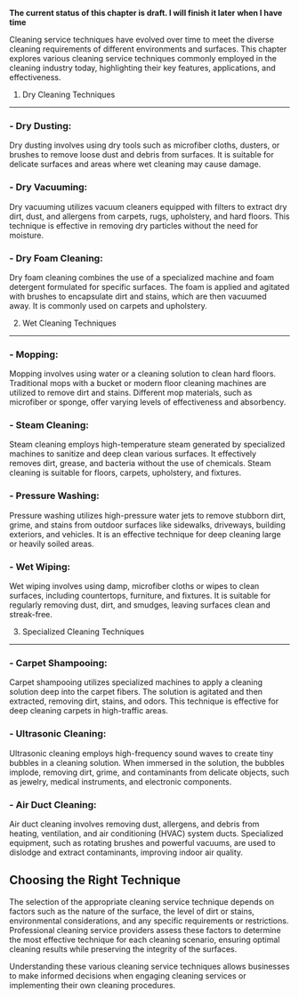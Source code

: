 **The current status of this chapter is draft. I will finish it later when I have time**

Cleaning service techniques have evolved over time to meet the diverse cleaning requirements of different environments and surfaces. This chapter explores various cleaning service techniques commonly employed in the cleaning industry today, highlighting their key features, applications, and effectiveness.

1. Dry Cleaning Techniques
--------------------------

### - Dry Dusting:

Dry dusting involves using dry tools such as microfiber cloths, dusters, or brushes to remove loose dust and debris from surfaces. It is suitable for delicate surfaces and areas where wet cleaning may cause damage.

### - Dry Vacuuming:

Dry vacuuming utilizes vacuum cleaners equipped with filters to extract dry dirt, dust, and allergens from carpets, rugs, upholstery, and hard floors. This technique is effective in removing dry particles without the need for moisture.

### - Dry Foam Cleaning:

Dry foam cleaning combines the use of a specialized machine and foam detergent formulated for specific surfaces. The foam is applied and agitated with brushes to encapsulate dirt and stains, which are then vacuumed away. It is commonly used on carpets and upholstery.

2. Wet Cleaning Techniques
--------------------------

### - Mopping:

Mopping involves using water or a cleaning solution to clean hard floors. Traditional mops with a bucket or modern floor cleaning machines are utilized to remove dirt and stains. Different mop materials, such as microfiber or sponge, offer varying levels of effectiveness and absorbency.

### - Steam Cleaning:

Steam cleaning employs high-temperature steam generated by specialized machines to sanitize and deep clean various surfaces. It effectively removes dirt, grease, and bacteria without the use of chemicals. Steam cleaning is suitable for floors, carpets, upholstery, and fixtures.

### - Pressure Washing:

Pressure washing utilizes high-pressure water jets to remove stubborn dirt, grime, and stains from outdoor surfaces like sidewalks, driveways, building exteriors, and vehicles. It is an effective technique for deep cleaning large or heavily soiled areas.

### - Wet Wiping:

Wet wiping involves using damp, microfiber cloths or wipes to clean surfaces, including countertops, furniture, and fixtures. It is suitable for regularly removing dust, dirt, and smudges, leaving surfaces clean and streak-free.

3. Specialized Cleaning Techniques
----------------------------------

### - Carpet Shampooing:

Carpet shampooing utilizes specialized machines to apply a cleaning solution deep into the carpet fibers. The solution is agitated and then extracted, removing dirt, stains, and odors. This technique is effective for deep cleaning carpets in high-traffic areas.

### - Ultrasonic Cleaning:

Ultrasonic cleaning employs high-frequency sound waves to create tiny bubbles in a cleaning solution. When immersed in the solution, the bubbles implode, removing dirt, grime, and contaminants from delicate objects, such as jewelry, medical instruments, and electronic components.

### - Air Duct Cleaning:

Air duct cleaning involves removing dust, allergens, and debris from heating, ventilation, and air conditioning (HVAC) system ducts. Specialized equipment, such as rotating brushes and powerful vacuums, are used to dislodge and extract contaminants, improving indoor air quality.

Choosing the Right Technique
----------------------------

The selection of the appropriate cleaning service technique depends on factors such as the nature of the surface, the level of dirt or stains, environmental considerations, and any specific requirements or restrictions. Professional cleaning service providers assess these factors to determine the most effective technique for each cleaning scenario, ensuring optimal cleaning results while preserving the integrity of the surfaces.

Understanding these various cleaning service techniques allows businesses to make informed decisions when engaging cleaning services or implementing their own cleaning procedures.
